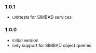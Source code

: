 ### 1.0.1

* unittests for SIMBAD services

### 1.0.0

* initial version
* only support for SIMBAD object queries
